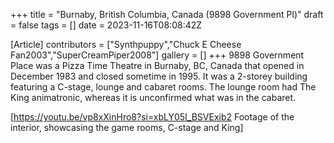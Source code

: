 +++
title = "Burnaby, British Columbia, Canada (9898 Government Pl)"
draft = false
tags = []
date = 2023-11-16T08:08:42Z

[Article]
contributors = ["Synthpuppy","Chuck E Cheese Fan2003","SuperCreamPiper2008"]
gallery = []
+++
9898 Government Place was a Pizza Time Theatre in Burnaby, BC, Canada that opened in December 1983 and closed sometime in 1995. It was a 2-storey building featuring a C-stage, lounge and cabaret rooms. The lounge room had The King animatronic, whereas it is unconfirmed what was in the cabaret.

[https://youtu.be/vp8xXinHro8?si=xbLY05I_BSVExib2 Footage of the interior, showcasing the game rooms, C-stage and King]